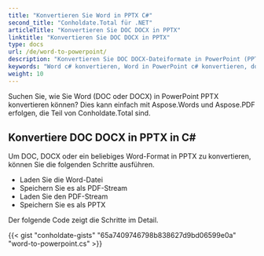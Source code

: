```yaml
---
title: "Konvertieren Sie Word in PPTX C#"
second_title: "Conholdate.Total für .NET"
articleTitle: "Konvertieren Sie DOC DOCX in PPTX"
linktitle: "Konvertieren Sie DOC DOCX in PPTX"
type: docs
url: /de/word-to-powerpoint/
description: "Konvertieren Sie DOC DOCX-Dateiformate in PowerPoint (PPTX) in C#."
keywords: "Word c# konvertieren, Word in PowerPoint c# konvertieren, doc in pptx c# konvertieren, docx in Powerpoint c# konvertieren, .NET doc docx konvertieren, doc in pptx .net, docx in pptx asp .net, c#-Konverter für doc, c#-Konverter für docx , Wort zu pptx c#, docx-Seiten zu Folien"
weight: 10
---
```


Suchen Sie, wie Sie Word (DOC oder DOCX) in PowerPoint PPTX konvertieren können? Dies kann einfach mit Aspose.Words und Aspose.PDF erfolgen, die Teil von Conholdate.Total sind.

## **Konvertiere DOC DOCX in PPTX in C#**
Um DOC, DOCX oder ein beliebiges Word-Format in PPTX zu konvertieren, können Sie die folgenden Schritte ausführen.

- Laden Sie die Word-Datei
- Speichern Sie es als PDF-Stream
- Laden Sie den PDF-Stream
- Speichern Sie es als PPTX

Der folgende Code zeigt die Schritte im Detail.

{{< gist "conholdate-gists" "65a7409746798b838627d9bd06599e0a" "word-to-powerpoint.cs" >}}
